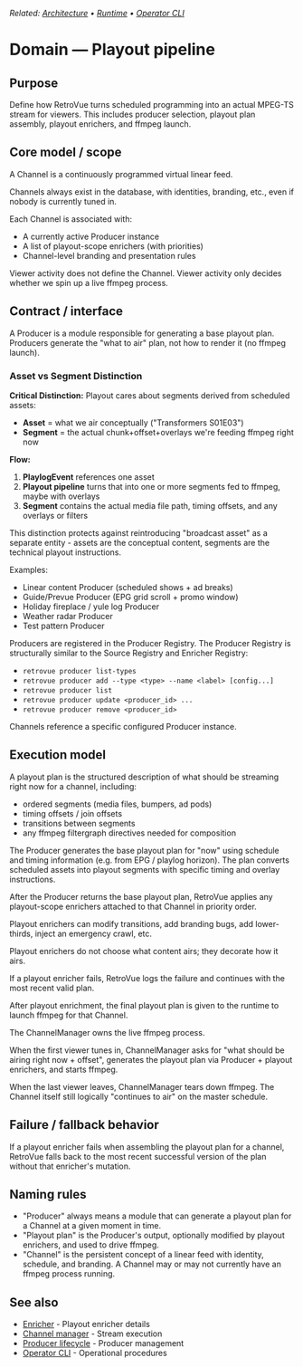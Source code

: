 _Related: [Architecture](../architecture/ArchitectureOverview.md) • [Runtime](../runtime/ChannelManager.md) • [Operator CLI](../operator/CLI.md)_

# Domain — Playout pipeline

## Purpose

Define how RetroVue turns scheduled programming into an actual MPEG-TS stream for viewers. This includes producer selection, playout plan assembly, playout enrichers, and ffmpeg launch.

## Core model / scope

A Channel is a continuously programmed virtual linear feed.

Channels always exist in the database, with identities, branding, etc., even if nobody is currently tuned in.

Each Channel is associated with:

- A currently active Producer instance
- A list of playout-scope enrichers (with priorities)
- Channel-level branding and presentation rules

Viewer activity does not define the Channel. Viewer activity only decides whether we spin up a live ffmpeg process.

## Contract / interface

A Producer is a module responsible for generating a base playout plan. Producers generate the "what to air" plan, not how to render it (no ffmpeg launch).

### Asset vs Segment Distinction

**Critical Distinction:** Playout cares about segments derived from scheduled assets:

- **Asset** = what we air conceptually ("Transformers S01E03")
- **Segment** = the actual chunk+offset+overlays we're feeding ffmpeg right now

**Flow:**

1. **PlaylogEvent** references one asset
2. **Playout pipeline** turns that into one or more segments fed to ffmpeg, maybe with overlays
3. **Segment** contains the actual media file path, timing offsets, and any overlays or filters

This distinction protects against reintroducing "broadcast asset" as a separate entity - assets are the conceptual content, segments are the technical playout instructions.

Examples:

- Linear content Producer (scheduled shows + ad breaks)
- Guide/Prevue Producer (EPG grid scroll + promo window)
- Holiday fireplace / yule log Producer
- Weather radar Producer
- Test pattern Producer

Producers are registered in the Producer Registry. The Producer Registry is structurally similar to the Source Registry and Enricher Registry:

- `retrovue producer list-types`
- `retrovue producer add --type <type> --name <label> [config...]`
- `retrovue producer list`
- `retrovue producer update <producer_id> ...`
- `retrovue producer remove <producer_id>`

Channels reference a specific configured Producer instance.

## Execution model

A playout plan is the structured description of what should be streaming right now for a channel, including:

- ordered segments (media files, bumpers, ad pods)
- timing offsets / join offsets
- transitions between segments
- any ffmpeg filtergraph directives needed for composition

The Producer generates the base playout plan for "now" using schedule and timing information (e.g. from EPG / playlog horizon). The plan converts scheduled assets into playout segments with specific timing and overlay instructions.

After the Producer returns the base playout plan, RetroVue applies any playout-scope enrichers attached to that Channel in priority order.

Playout enrichers can modify transitions, add branding bugs, add lower-thirds, inject an emergency crawl, etc.

Playout enrichers do not choose what content airs; they decorate how it airs.

If a playout enricher fails, RetroVue logs the failure and continues with the most recent valid plan.

After playout enrichment, the final playout plan is given to the runtime to launch ffmpeg for that Channel.

The ChannelManager owns the live ffmpeg process.

When the first viewer tunes in, ChannelManager asks for "what should be airing right now + offset", generates the playout plan via Producer + playout enrichers, and starts ffmpeg.

When the last viewer leaves, ChannelManager tears down ffmpeg. The Channel itself still logically "continues to air" on the master schedule.

## Failure / fallback behavior

If a playout enricher fails when assembling the playout plan for a channel, RetroVue falls back to the most recent successful version of the plan without that enricher's mutation.

## Naming rules

- "Producer" always means a module that can generate a playout plan for a Channel at a given moment in time.
- "Playout plan" is the Producer's output, optionally modified by playout enrichers, and used to drive ffmpeg.
- "Channel" is the persistent concept of a linear feed with identity, schedule, and branding. A Channel may or may not currently have an ffmpeg process running.

## See also

- [Enricher](Enricher.md) - Playout enricher details
- [Channel manager](../runtime/ChannelManager.md) - Stream execution
- [Producer lifecycle](../runtime/ProducerLifecycle.md) - Producer management
- [Operator CLI](../operator/CLI.md) - Operational procedures
